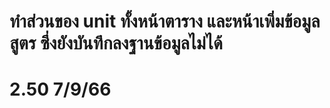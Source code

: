 # ทำส่วนของ unit ทั้งหน้าตาราง และหน้าเพิ่มข้อมูลสูตร ซึ่งยังบันทึกลงฐานข้อมูลไม่ได้

# 2.50 7/9/66
